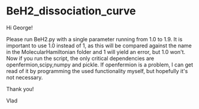# BeH2_dissociation_curve

Hi George! 

Please run BeH2.py with a single parameter running from 1.0 to 1.9. It is important to use 1.0 instead of 1, as this will be compared against the name in
the MolecularHamiltonian folder and 1 will yield an error, but 1.0 won't. Now if you run the script, the only critical dependencies are openfermion,scipy,numpy and pickle. 
If openfermion is a problem, I can get read of it by programming the used functionality myself, but hopefully it's not necessary. 

Thank you!

Vlad
